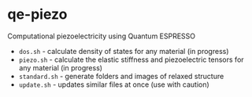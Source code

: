 # qe-piezo
Computational piezoelectricity using Quantum ESPRESSO
* `dos.sh` - calculate density of states for any material (in progress)
* `piezo.sh` - calculate the elastic stiffness and piezoelectric tensors for any material (in progress)
* `standard.sh` - generate folders and images of relaxed structure
* `update.sh` - updates similar files at once (use with caution)
